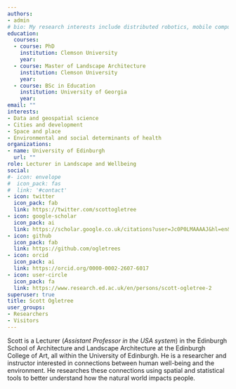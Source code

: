 ```yaml
---
authors:
- admin
# bio: My research interests include distributed robotics, mobile computing and programmable matter.
education:
  courses:
  - course: PhD 
    institution: Clemson University
    year: 
  - course: Master of Landscape Architecture
    institution: Clemson University
    year: 
  - course: BSc in Education
    institution: University of Georgia
    year: 
email: ""
interests:
- Data and geospatial science
- Cities and development
- Space and place
- Environmental and social determinants of health
organizations:
- name: University of Edinburgh
  url: ""
role: Lecturer in Landscape and Wellbeing
social:
#- icon: envelope
#  icon_pack: fas
#  link: '#contact'
- icon: twitter
  icon_pack: fab
  link: https://twitter.com/scottogletree
- icon: google-scholar
  icon_pack: ai
  link: https://scholar.google.co.uk/citations?user=Jc0P0LMAAAAJ&hl=en&oi=ao
- icon: github
  icon_pack: fab
  link: https://github.com/ogletrees
- icon: orcid
  icon_pack: ai
  link: https://orcid.org/0000-0002-2607-6017
- icon: user-circle 
  icon_pack: fa
  link: https://www.research.ed.ac.uk/en/persons/scott-ogletree-2
superuser: true
title: Scott Ogletree
user_groups:
- Researchers
- Visitors
---
```


Scott is a Lecturer (*Assistant Professor in the USA system*) in the Edinburgh School of Architecture and Landscape Architecture at the Edinburgh College of Art, all within the University of Edinburgh. He is a researcher and instructor interested in connections between human well-being and the environment. He researches these connections using spatial and statistical tools to better understand how the natural world impacts people.

